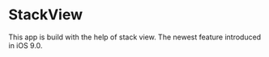 # StackView
This app is build with the help of stack view. The newest feature introduced in iOS 9.0. 
